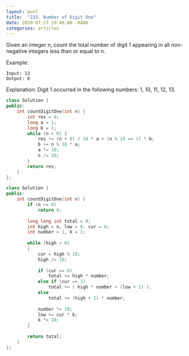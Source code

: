 ```yaml
---
layout: post
title:  "233. Number of Digit One"
date: 2019-07-27 19:48:00 -0400
categories: articles
---
```


Given an integer n, count the total number of digit 1 appearing in all non-negative integers less than or equal to n.

Example:
```
Input: 13
Output: 6 
```
Explanation: Digit 1 occurred in the following numbers: 1, 10, 11, 12, 13.


```c++
class Solution {
public:
    int countDigitOne(int n) {
        int res = 0;
        long a = 1; 
        long b = 1;
        while (n > 0) {
            res += (n + 8) / 10 * a + (n % 10 == 1) * b;
            b += n % 10 * a;
            a *= 10;
            n /= 10;
        }
        return res;
    }
};
```
```c++
class Solution {
public:
    int countDigitOne(int n) {
        if (n <= 0)
            return 0;
        
        long long int total = 0;
        int high = n, low = 0, cur = 0;
        int number = 1, k = 1;
        
        while (high > 0)
        {
            cur = high % 10;
            high /= 10;
            
            if (cur == 0)
                total += high * number;
            else if (cur == 1)
                total += ( high * number + (low + 1) );
            else
                total += (high + 1) * number;
                
            number *= 10;
            low += cur * k;
            k *= 10;
        }
        
        return total;
    }
};
```